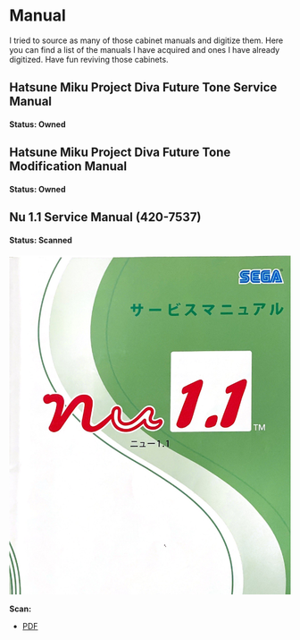 # Manual

I tried to source as many of those cabinet manuals and digitize them. Here you can find a list of the manuals I have acquired and ones I have already digitized. Have fun reviving those cabinets.


## Hatsune Miku Project Diva Future Tone Service Manual
#### Status: Owned

## Hatsune Miku Project Diva Future Tone Modification Manual
#### Status: Owned

## Nu 1.1 Service Manual (420-7537)

#### Status: Scanned
![nu 1.1 service manual](images/420-7537.png)

**Scan:**

* [PDF](files/420-7537.pdf)